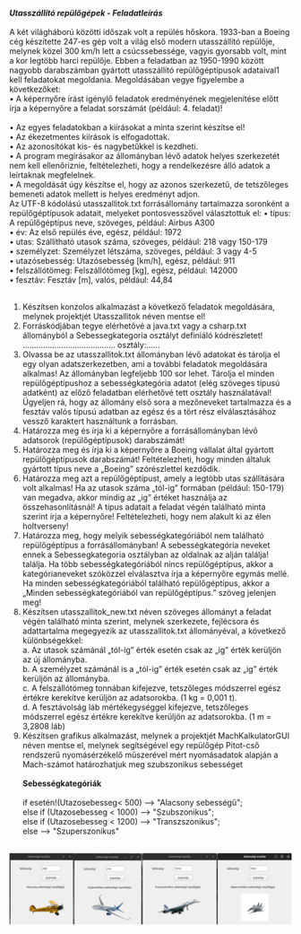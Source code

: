 ***Utasszállító repülőgépek -  Feladatleírás*** <br><br>
A két világháború közötti időszak volt a repülés hőskora. 1933-ban a Boeing cég készítette
247-es gép volt a világ első modern utasszállító repülője, melynek közel 300 km/h lett a
csúcssebessége, vagyis gyorsabb volt, mint a kor legtöbb harci repülője. Ebben a feladatban az
1950-1990 között nagyobb darabszámban gyártott utasszállító repülőgéptípusok adataival1 kell
feladatokat megoldania. Megoldásában vegye figyelembe a következőket: <br>
• A képernyőre írást igénylő feladatok eredményének megjelenítése előtt írja a képernyőre a
feladat sorszámát (például: 4. feladat)! <br><br>
• Az egyes feladatokban a kiírásokat a minta szerint készítse el!<br>
• Az ékezetmentes kiírások is elfogadottak.<br>
• Az azonosítókat kis- és nagybetűkkel is kezdheti.<br>
• A program megírásakor az állományban lévő adatok helyes szerkezetét nem kell 
ellenőriznie, feltételezheti, hogy a rendelkezésre álló adatok a leírtaknak megfelelnek.<br>
• A megoldását úgy készítse el, hogy az azonos szerkezetű, de tetszőleges bemeneti adatok
mellett is helyes eredményt adjon. <br>
Az UTF-8 kódolású utasszallitok.txt forrásállomány tartalmazza soronként a
repülőgéptípusok adatait, melyeket pontosvesszővel választottuk el:
• típus: A repülőgéptípus neve, szöveges, például: Airbus A300<br>
• év: Az első repülés éve, egész, például: 1972<br>
• utas: Szállítható utasok száma, szöveges, például: 218 vagy 150-179 <br>
• személyzet: Személyzet létszáma, szöveges, például: 3 vagy 4-5<br>
• utazósebesség: Utazósebesség [km/h], egész, például: 911<br>
• felszállótömeg: Felszállótömeg [kg], egész, például: 142000<br>
• fesztáv: Fesztáv [m], valós, például: 44,84 <br><br>
1. Készítsen konzolos alkalmazást a következő feladatok megoldására, melynek projektjét
Utasszallitok néven mentse el!<br>
2. Forráskódjában tegye elérhetővé a java.txt vagy a csharp.txt állományból a
Sebessegkategoria osztályt definiáló kódrészletet!<br>
......................................... osztály:......<br>
3. Olvassa be az utasszallitok.txt állományban lévő adatokat és tárolja el egy olyan
adatszerkezetben, ami a további feladatok megoldására alkalmas! Az állományban
legfeljebb 100 sor lehet. Tárolja el minden repülőgéptípushoz a sebességkategória adatot
(elég szöveges típusú adatként) az előző feladatban elérhetővé tett osztály használatával!
Ügyeljen rá, hogy az állomány első sora a mezőneveket tartalmazza és a fesztáv valós típusú
adatban az egész és a tört rész elválasztásához vessző karaktert használtunk a forrásban.<br>
4. Határozza meg és írja ki a képernyőre a forrásállományban lévő adatsorok 
(repülőgéptípusok) darabszámát!<br>
5. Határozza meg és írja ki a képernyőre a Boeing vállalat által gyártott repülőgéptípusok
darabszámát! Feltételezheti, hogy minden általuk gyártott típus neve a „Boeing”
szórészlettel kezdődik. <br>
6. Határozza meg azt a repülőgéptípust, amely a legtöbb utas szállítására volt alkalmas! Ha az
utasok száma „tól-ig” formában (például: 150-179) van megadva, akkor mindig az „ig”
értéket használja az összehasonlításnál! A típus adatait a feladat végén található minta szerint
írja a képernyőre! Feltételezheti, hogy nem alakult ki az élen holtverseny!<br>
7. Határozza meg, hogy melyik sebességkategóriából nem található repülőgéptípus a
forrásállományban! A sebességkategória neveket ennek
a Sebessegkategoria
osztályban
az oldalnak az alján találja!
találja. Ha több sebességkategóriából nincs repülőgéptípus, akkor a kategórianeveket
szóközzel elválasztva írja a képernyőre egymás mellé. Ha minden sebességkategóriából
található repülőgéptípus, akkor a „Minden sebességkategóriából van repülőgéptípus.”
szöveg jelenjen meg!<br>
8. Készítsen utasszallitok_new.txt néven szöveges állományt a feladat végén található
minta szerint, melynek szerkezete, fejlécsora és adattartalma megegyezik az
utasszallitok.txt állományéval, a következő különbségekkel: <br>
a. Az utasok számánál „tól-ig” érték esetén csak az „ig” érték kerüljön az új állományba.<br>
b. A személyzet számánál is a „tól-ig” érték esetén csak az „ig” érték kerüljön az
állományba.<br>
c. A felszállótömeg tonnában kifejezve, tetszőleges módszerrel egész értékre kerekítve
kerüljön az adatsorokba. (1 kg = 0,001 t).<br>
d. A fesztávolság láb mértékegységgel kifejezve, tetszőleges módszerrel egész értékre
kerekítve kerüljön az adatsorokba. (1 m = 3,2808 láb)<br>
9. Készítsen grafikus alkalmazást, melynek a projektjét MachKalkulatorGUI néven mentse
el, melynek segítségével egy repülőgép Pitot-cső rendszerű nyomásérzékelő műszerével
mért nyomásadatok alapján a Mach-számot határozhatjuk meg szubszonikus sebességet <br> <br>
**Sebességkategóriák**<br><br>
if esetén!(Utazosebesseg< 500) --> "Alacsony sebességű"; <br>
else if (Utazosebesseg < 1000) --> "Szubszonikus"; <br>
else if (Utazosebesseg < 1200) --> "Transzszonikus";<br>
else --> "Szuperszonikus"<br><br>

![Kategóriák](https://raw.githubusercontent.com/kobanya/utasszallitok/master/kategoriak.png)

